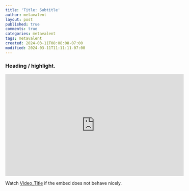 ```yaml
---
title: 'Title: Subtitle'
author: metavalent
layout: post
published: true
comments: true
categories: metavalent
tags: metavalent
created: 2024-03-11T08:08:08-07:00
modified: 2024-03-11T11:11:11-07:00
---
```


### Heading / highlight.

<!-- YouTube Player -->
<iframe id="ytplayer" type="text/html" class="center" width="560" height="320" src="https://www.youtube.com/embed/0123456789" frameborder="0"></iframe>

Watch [Video_Title](https://youtu.be/0123456789) if the embed does not behave nicely.